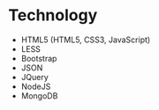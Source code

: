 # Technology

- HTML5 (HTML5, CSS3, JavaScript)
- LESS
- Bootstrap
- JSON
- JQuery
- NodeJS
- MongoDB
